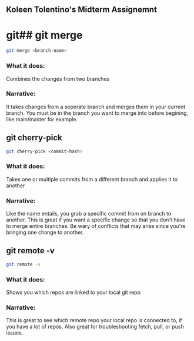 ## Koleen Tolentino's Midterm Assignemnt

# git## git merge <branch-name>
```bash
git merge <branch-name>
```

### What it does:
Combines the changes from two branches

### Narrative:
It takes changes from a seperate branch and merges them in your current branch. You must be in the branch
you want to merge into before begining, like main/master for example.

## git cherry-pick <commit-hash>
```bash
git cherry-pick <commit-hash>
```

### What it does:
Takes one or multiple commits from a different branch and applies it to another

### Narrative:
Like the name entails, you grab a specific commit from on branch to another. This is great
if you want a specific change so that you don't have to merge entire branches. Be wary of
conflicts that may arise since you're bringing one change to another.

## git remote -v
```bash
git remote -v
```

### What it does:
Shows you which repos are linked to your local git repo

### Narrative:
This is great to see which remote repo your local repo is connected to, if you have a lot of repos.
Also great for troubleshooting fetch, pull, or push issues.